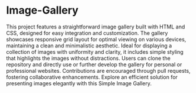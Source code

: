 # Image-Gallery

This project features a straightforward image gallery built with HTML and CSS, designed for easy integration and customization. The gallery showcases responsive grid layout for optimal viewing on various devices, maintaining a clean and minimalistic aesthetic. Ideal for displaying a collection of images with uniformity and clarity, it includes simple styling that highlights the images without distractions. Users can clone the repository and directly use or further develop the gallery for personal or professional websites. Contributions are encouraged through pull requests, fostering collaborative enhancements. Explore an efficient solution for presenting images elegantly with this Simple Image Gallery.
